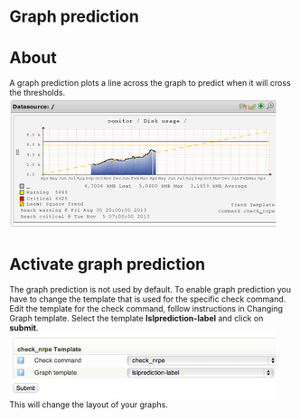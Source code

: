 # Graph prediction

# About 

A graph prediction plots a line across the graph to predict when it will cross the thresholds.
![](attachments/16482348/16679163.png)

# Activate graph prediction

The graph prediction is not used by default. To enable graph prediction you have to change the template that is used for the specific check command.
 Edit the template for the check command, follow instructions in Changing Graph template.
 Select the template **lslprediction-label** and click on **submit**.
![](attachments/16482348/16679164.png)
 This will change the layout of your graphs.

